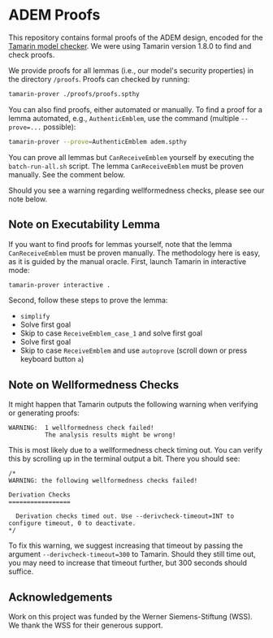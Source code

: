 # ADEM Proofs

This repository contains formal proofs of the ADEM design, encoded for the [Tamarin model checker](https://tamarin-prover.github.io/).
We were using Tamarin version 1.8.0 to find and check proofs.

We provide proofs for all lemmas (i.e., our model's security properties) in the directory `/proofs`.
Proofs can checked by running:

```sh
tamarin-prover ./proofs/proofs.spthy
```

You can also find proofs, either automated or manually.
To find a proof for a lemma automated, e.g., `AuthenticEmblem`, use the command (multiple `--prove=...` possible):

```sh
tamarin-prover --prove=AuthenticEmblem adem.spthy
```

You can prove all lemmas but `CanReceiveEmblem` yourself by executing the `batch-run-all.sh` script.
The lemma `CanReceiveEmblem` must be proven manually.
See the comment below.

Should you see a warning regarding wellformedness checks, please see our note below.

## Note on Executability Lemma

If you want to find proofs for lemmas yourself, note that the lemma `CanReceiveEmblem` must be proven manually.
The methodology here is easy, as it is guided by the manual oracle.
First, launch Tamarin in interactive mode:

```sh
tamarin-prover interactive .
```

Second, follow these steps to prove the lemma:

* `simplify`
* Solve first goal
* Skip to case `ReceiveEmblem_case_1` and solve first goal
* Solve first goal
* Skip to case `ReceiveEmblem` and use `autoprove` (scroll down or press keyboard button `a`)

## Note on Wellformedness Checks

It might happen that Tamarin outputs the following warning when verifying or generating proofs:

```
WARNING:  1 wellformedness check failed!
          The analysis results might be wrong!
```

This is most likely due to a wellformedness check timing out.
You can verify this by scrolling up in the terminal output a bit.
There you should see:

```
/*
WARNING: the following wellformedness checks failed!

Derivation Checks
=================

  Derivation checks timed out. Use --derivcheck-timeout=INT to configure timeout, 0 to deactivate.
*/
```

To fix this warning, we suggest increasing that timeout by passing the argument `--derivcheck-timeout=300` to Tamarin.
Should they still time out, you may need to increase that timeout further, but 300 seconds should suffice.

## Acknowledgements

Work on this project was funded by the Werner Siemens-Stiftung (WSS).
We thank the WSS for their generous support.
